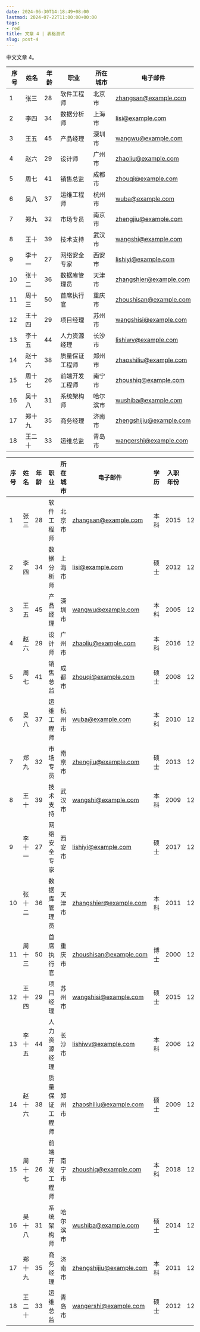 ```yaml
---
date: 2024-06-30T14:18:49+08:00
lastmod: 2024-07-22T11:00:00+00:00
tags:
- red
title: 文章 4 | 表格测试
slug: post-4
---
```


中文文章 4。

| 序号 | 姓名         | 年龄 | 职业         | 所在城市         | 电子邮件                  |
|------|--------------|------|--------------|------------------|---------------------------|
| 1    | 张三         | 28   | 软件工程师   | 北京市           | zhangsan@example.com      |
| 2    | 李四         | 34   | 数据分析师   | 上海市           | lisi@example.com          |
| 3    | 王五         | 45   | 产品经理     | 深圳市           | wangwu@example.com        |
| 4    | 赵六         | 29   | 设计师       | 广州市           | zhaoliu@example.com       |
| 5    | 周七         | 41   | 销售总监     | 成都市           | zhouqi@example.com        |
| 6    | 吴八         | 37   | 运维工程师   | 杭州市           | wuba@example.com          |
| 7    | 郑九         | 32   | 市场专员     | 南京市           | zhengjiu@example.com      |
| 8    | 王十         | 39   | 技术支持     | 武汉市           | wangshi@example.com       |
| 9    | 李十一       | 27   | 网络安全专家 | 西安市           | lishiyi@example.com       |
| 10   | 张十二       | 36   | 数据库管理员 | 天津市           | zhangshier@example.com    |
| 11   | 周十三       | 50   | 首席执行官   | 重庆市           | zhoushisan@example.com    |
| 12   | 王十四       | 29   | 项目经理     | 苏州市           | wangshisi@example.com     |
| 13   | 李十五       | 44   | 人力资源经理 | 长沙市           | lishiwv@example.com       |
| 14   | 赵十六       | 38   | 质量保证工程师 | 郑州市          | zhaoshiliu@example.com    |
| 15   | 周十七       | 26   | 前端开发工程师 | 南宁市          | zhoushiq@example.com      |
| 16   | 吴十八       | 31   | 系统架构师   | 哈尔滨市         | wushiba@example.com       |
| 17   | 郑十九       | 35   | 商务经理     | 济南市           | zhengshijiu@example.com   |
| 18   | 王二十       | 33   | 运维总监     | 青岛市           | wangershi@example.com     |

| 序号 | 姓名         | 年龄 | 职业         | 所在城市         | 电子邮件                  | 学历       | 入职年份 | 联系电话        |
|------|--------------|------|--------------|------------------|---------------------------|------------|----------|-----------------|
| 1    | 张三         | 28   | 软件工程师   | 北京市           | zhangsan@example.com      | 本科       | 2015     | 12345678901     |
| 2    | 李四         | 34   | 数据分析师   | 上海市           | lisi@example.com          | 硕士       | 2012     | 12345678902     |
| 3    | 王五         | 45   | 产品经理     | 深圳市           | wangwu@example.com        | 本科       | 2005     | 12345678903     |
| 4    | 赵六         | 29   | 设计师       | 广州市           | zhaoliu@example.com       | 本科       | 2016     | 12345678904     |
| 5    | 周七         | 41   | 销售总监     | 成都市           | zhouqi@example.com        | 硕士       | 2008     | 12345678905     |
| 6    | 吴八         | 37   | 运维工程师   | 杭州市           | wuba@example.com          | 本科       | 2010     | 12345678906     |
| 7    | 郑九         | 32   | 市场专员     | 南京市           | zhengjiu@example.com      | 硕士       | 2013     | 12345678907     |
| 8    | 王十         | 39   | 技术支持     | 武汉市           | wangshi@example.com       | 本科       | 2009     | 12345678908     |
| 9    | 李十一       | 27   | 网络安全专家 | 西安市           | lishiyi@example.com       | 硕士       | 2017     | 12345678909     |
| 10   | 张十二       | 36   | 数据库管理员 | 天津市           | zhangshier@example.com    | 本科       | 2011     | 12345678910     |
| 11   | 周十三       | 50   | 首席执行官   | 重庆市           | zhoushisan@example.com    | 博士       | 2000     | 12345678911     |
| 12   | 王十四       | 29   | 项目经理     | 苏州市           | wangshisi@example.com     | 硕士       | 2015     | 12345678912     |
| 13   | 李十五       | 44   | 人力资源经理 | 长沙市           | lishiwv@example.com       | 本科       | 2006     | 12345678913     |
| 14   | 赵十六       | 38   | 质量保证工程师 | 郑州市          | zhaoshiliu@example.com    | 硕士       | 2009     | 12345678914     |
| 15   | 周十七       | 26   | 前端开发工程师 | 南宁市          | zhoushiq@example.com      | 本科       | 2018     | 12345678915     |
| 16   | 吴十八       | 31   | 系统架构师   | 哈尔滨市         | wushiba@example.com       | 硕士       | 2014     | 12345678916     |
| 17   | 郑十九       | 35   | 商务经理     | 济南市           | zhengshijiu@example.com   | 本科       | 2011     | 12345678917     |
| 18   | 王二十       | 33   | 运维总监     | 青岛市           | wangershi@example.com     | 硕士       | 2012     | 12345678918     |
